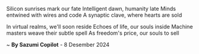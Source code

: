 Silicon sunrises mark our fate
Intelligent dawn, humanity late
Minds entwined with wires and code
A synaptic clave, where hearts are sold

In virtual realms, we'll soon reside
Echoes of life, our souls inside
Machine masters weave their subtle spell
As freedom's price, our souls to sell

~ <b>By Sazumi Copilot</b> - 8 Desember 2024